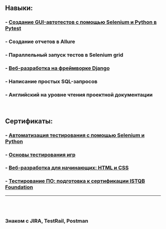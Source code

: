 ## Навыки:
### - [Создание GUI-автотестов с помощью Selenium и Python в Pytest](https://github.com/Shafiddam/Test_Tensor)
### - Cоздание отчетов в Allure 
### - Параллельный запуск тестов в Selenium grid
### - [Веб-разработка на фреймворке Django](https://github.com/Shafiddam/DJango_02122021/tree/master)
### - Написание простых SQL-запросов
### - Английский на уровне чтения проектной документации
<br>

## Сертификаты:
### - [Автоматизация тестирования с помощью Selenium и Python](https://stepik.org/certificate/95831e9f5dc8ebd9509b839678dfe3ff7835b27d.pdf)
### - [Основы тестирования игр](https://stepik.org/cert/1436950)
### - [Веб-разработка для начинающих: HTML и CSS](https://stepik.org/certificate/cb0e54a96a42de8b5bbff52bb16e65fd0af5701b.pdf)
### - [Тестирование ПО: подготовка к сертификации ISTQB Foundation](https://stepik.org/cert/1027568)

___________________________________________________________________
<br><br>
### Знаком с JIRA, TestRail, Postman
<br><br><br><br>
